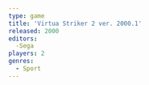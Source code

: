 ```yaml
---
type: game
title: 'Virtua Striker 2 ver. 2000.1'
released: 2000
editors: 
  -Sega
players: 2
genres:
  - Sport
---
```

